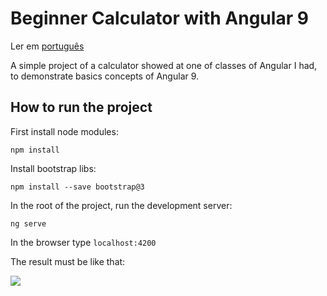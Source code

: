 # Beginner Calculator with Angular 9

Ler em [português](https://github.com/BrunoSilveiraDev/calculator-angular/tree/master/translation) 

A simple project of a calculator showed at one of classes of Angular I had, to demonstrate basics concepts of Angular 9.

## How to run the project

First install node modules:
```
npm install
```
Install bootstrap libs:
```
npm install --save bootstrap@3
``` 
In the root of the project, run the development server:
```
ng serve
```
In the browser type ``localhost:4200``

The result must be like that:


![](https://github.com/BrunoSilveiraDev/calculator-angular/blob/master/image/print.png)
